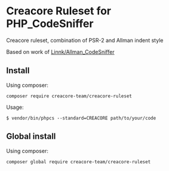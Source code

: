 # Creacore Ruleset for PHP_CodeSniffer

Creacore ruleset, combination of PSR-2 and Allman indent style

Based on work of [Linnk/Allman_CodeSniffer](https://github.com/Linnk/Allman_CodeSniffer)


## Install

Using composer:

```
composer require creacore-team/creacore-ruleset
```

Usage:

```
$ vendor/bin/phpcs --standard=CREACORE path/to/your/code
```


## Global install

Using composer:

```
composer global require creacore-team/creacore-ruleset
```
